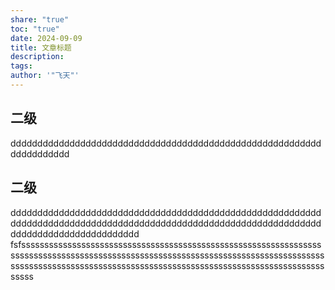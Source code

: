 ```yaml
---
share: "true"
toc: "true"
date: 2024-09-09
title: 文章标题
description: 
tags: 
author: '"飞天"'
---
```



## 二级

ddddddddddddddddddddddddddddddddddddddddddddddddddddddddddddddddddddd

## 二级

dddddddddddddddddddddddddddddddddddddddddddddddddddddddddddddddddddddddddddddddddddddddddddddddddddddddddddddddddddddddddddddddddddddddddddd
fsfssssssssssssssssssssssssssssssssssssssssssssssssssssssssssssssssssssssssssssssssssssssssssssssssssssssssssssssssssssssssssssssssssssssssssssssssssssssssssssssssssssssssssssssssssssssssssssssssssssssssssssss